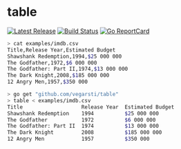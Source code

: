# table

<p>
    <a href="https://github.com/vegarsti/table/releases"><img src="https://img.shields.io/github/release/vegarsti/table.svg" alt="Latest Release"></a>
    <a href="https://github.com/vegarsti/table/actions"><img src="https://github.com/vegarsti/table/workflows/build/badge.svg" alt="Build Status"></a>
    <a href="http://goreportcard.com/report/github.com/vegarsti/table"><img src="http://goreportcard.com/badge/vegarsti/table" alt="Go ReportCard"></a>
</p>

```sh
> cat examples/imdb.csv
Title,Release Year,Estimated Budget
Shawshank Redemption,1994,$25 000 000
The Godfather,1972,$6 000 000
The Godfather: Part II,1974,$13 000 000
The Dark Knight,2008,$185 000 000
12 Angry Men,1957,$350 000

> go get "github.com/vegarsti/table"
> table < examples/imdb.csv
Title                   Release Year  Estimated Budget
Shawshank Redemption    1994          $25 000 000
The Godfather           1972          $6 000 000
The Godfather: Part II  1974          $13 000 000
The Dark Knight         2008          $185 000 000
12 Angry Men            1957          $350 000
```
